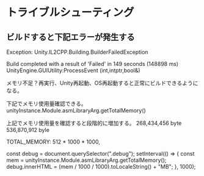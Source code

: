 # トライブルシューティング

## ビルドすると下記エラーが発生する

Exception: Unity.IL2CPP.Building.BuilderFailedException

Build completed with a result of 'Failed' in 149 seconds (148898 ms)
UnityEngine.GUIUtility:ProcessEvent (int,intptr,bool&)

メモリ不足？再実行、Unity再起動、OS再起動すると正常にビルドできるようになる。


下記でメモリ使用量確認できる。
unityInstance.Module.asmLibraryArg.getTotalMemory()

上記でメモリ使用量を確認すると段階的に増加する。
268,434,456 byte
536,870,912 byle

TOTAL_MEMORY: 512 * 1000 * 1000,


<div class="debug" style="position:absolute; top: 20px; right: 20px; font-size: 2em;"></div>

const debug = document.querySelector(".debug");
setInterval(() => {
    const mem = unityInstance.Module.asmLibraryArg.getTotalMemory();
    debug.innerHTML = (mem / 1000 / 1000).toLocaleString() + "MB";
}, 1000);
